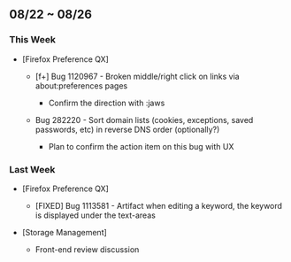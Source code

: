 ## 08/22 ~ 08/26 ##

### This Week ###

* [Firefox Preference QX]
  - [f+] Bug 1120967 - Broken middle/right click on links via about:preferences pages
    - Confirm the direction with :jaws

  - Bug 282220 - Sort domain lists (cookies, exceptions, saved passwords, etc) in reverse DNS order (optionally?)
    - Plan to confirm the action item on this bug with UX

### Last Week ###

* [Firefox Preference QX]
  - [FIXED] Bug 1113581 - Artifact when editing a keyword, the keyword is displayed under the text-areas

* [Storage Management]
  - Front-end review discussion
